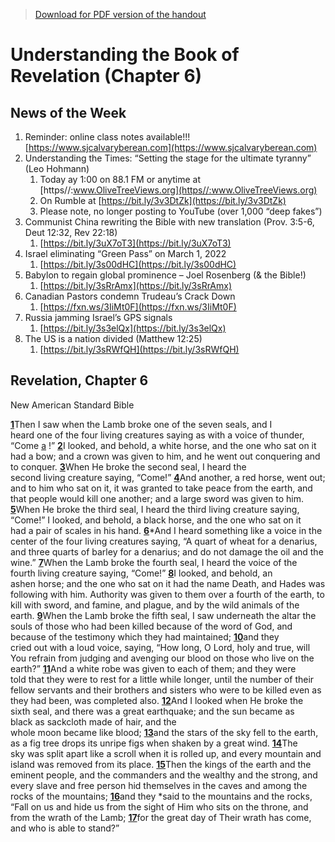 >[Download for PDF version of the handout](/week022022.pdf)


# Understanding the Book of Revelation (Chapter 6)

## News of the Week

1. Reminder: online class notes available!!! [https://www.sjcalvaryberean.com](https://www.sjcalvaryberean.com)
2. Understanding the Times: “Setting the stage for the ultimate tyranny” (Leo Hohmann)
	1. Today ay 1:00 on 88.1 FM or anytime at [https//:www.OliveTreeViews.org](https//:www.OliveTreeViews.org) 
	2. On Rumble at [https://bit.ly/3v3DtZk](https://bit.ly/3v3DtZk) 
	3. Please note, no longer posting to YouTube (over 1,000 “deep fakes”)
3. Communist China rewriting the Bible with new translation (Prov. 3:5-6, Deut 12:32, Rev 22:18)
	1. [https://bit.ly/3uX7oT3](https://bit.ly/3uX7oT3) 
4. Israel eliminating “Green Pass” on March 1, 2022
	1. [https://bit.ly/3s00dHC](https://bit.ly/3s00dHC)
5. Babylon to regain global prominence – Joel Rosenberg (& the Bible!)
	1. [https://bit.ly/3sRrAmx](https://bit.ly/3sRrAmx) 
6. Canadian Pastors condemn Trudeau’s Crack Down
	1. [https://fxn.ws/3IiMt0F](https://fxn.ws/3IiMt0F) 
7. Russia jamming Israel’s GPS signals
	1. [https://bit.ly/3s3elQx](https://bit.ly/3s3elQx)  
8. The US is a nation divided (Matthew 12:25)
	1. [https://bit.ly/3sRWfQH](https://bit.ly/3sRWfQH) 

## Revelation, Chapter 6
New American Standard Bible

[**1**](https://biblehub.com/revelation/6-1.htm)Then I saw when the Lamb broke one of the seven seals, and I heard one of the four living creatures saying as with a voice of thunder, “Come [a](https://biblehub.com/nasb_/revelation/6.htm#fn) !” [**2**](https://biblehub.com/revelation/6-2.htm)I looked, and behold, a white horse, and the one who sat on it had a bow; and a crown was given to him, and he went out conquering and to conquer.
[**3**](https://biblehub.com/revelation/6-3.htm)When He broke the second seal, I heard the second living creature saying, “Come!” [**4**](https://biblehub.com/revelation/6-4.htm)And another, a red horse, went out; and to him who sat on it, it was granted to take peace from the earth, and that people would kill one another; and a large sword was given to him. [**5**](https://biblehub.com/revelation/6-5.htm)When He broke the third seal, I heard the third living creature saying, “Come!” I looked, and behold, a black horse, and the one who sat on it had a pair of scales in his hand. [**6**](https://biblehub.com/revelation/6-6.htm)*And I heard something like a voice in the center of the four living creatures saying, “A quart of wheat for a denarius, and three quarts of barley for a denarius; and do not damage the oil and the wine.”  [**7**](https://biblehub.com/revelation/6-7.htm)When the Lamb broke the fourth seal, I heard the voice of the fourth living creature saying, “Come!” [**8**](https://biblehub.com/revelation/6-8.htm)I looked, and behold, an ashen horse; and the one who sat on it had the name Death, and Hades was following with him. Authority was given to them over a fourth of the earth, to kill with sword, and famine, and plague, and by the wild animals of the earth. [**9**](https://biblehub.com/revelation/6-9.htm)When the Lamb broke the fifth seal, I saw underneath the altar the souls of those who had been killed because of the word of God, and because of the testimony which they had maintained; [**10**](https://biblehub.com/revelation/6-10.htm)and they cried out with a loud voice, saying, “How long, O Lord, holy and true, will You refrain from judging and avenging our blood on those who live on the earth?” [**11**](https://biblehub.com/revelation/6-11.htm)And a white robe was given to each of them; and they were told that they were to rest for a little while longer, until the number of their fellow servants and their brothers and sisters who were to be killed even as they had been, was completed also. [**12**](https://biblehub.com/revelation/6-12.htm)And I looked when He broke the sixth seal, and there was a great earthquake; and the sun became as black as sackcloth made of hair, and the whole moon became like blood; [**13**](https://biblehub.com/revelation/6-13.htm)and the stars of the sky fell to the earth, as a fig tree drops its unripe figs when shaken by a great wind. [**14**](https://biblehub.com/revelation/6-14.htm)The sky was split apart like a scroll when it is rolled up, and every mountain and island was removed from its place. [**15**](https://biblehub.com/revelation/6-15.htm)Then the kings of the earth and the eminent people, and the commanders and the wealthy and the strong, and every slave and free person hid themselves in the caves and among the rocks of the mountains; [**16**](https://biblehub.com/revelation/6-16.htm)and they *said to the mountains and the rocks, “Fall on us and hide us from the sight of Him who sits on the throne, and from the wrath of the Lamb; [**17**](https://biblehub.com/revelation/6-17.htm)for the great day of Their wrath has come, and who is able to stand?”
